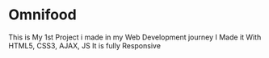 # Omnifood
This is My 1st Project i made in my Web Development journey
I Made it With HTML5, CSS3, AJAX, JS
It is fully Responsive 
